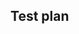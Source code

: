 
## Test plan

<!--
All pull requests REQUIRE a test plan: https://docs.sourcegraph.com/dev/background-information/testing_principles

Some examples:

// Just a doc change
none - docs change

// Unit tests got your back?
Unit tests

// Tested it manually and CI will also pitch in?
Manually tested and CI
-->
